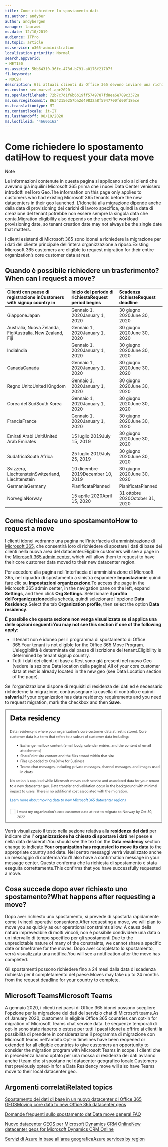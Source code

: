 ```yaml
---
title: Come richiedere lo spostamento dati
ms.author: andyber
author: andybergen
manager: laurawi
ms.date: 12/10/2019
audience: ITPro
ms.topic: article
ms.service: o365-administration
localization_priority: Normal
search.appverid:
- MET150
ms.assetid: 5bb64310-36fc-473d-b791-a0176f21707f
f1.keywords:
- NOCSH
description: Gli attuali clienti di Office 365 devono inviare una richiesta prima della data di scadenza per il paese in cui i dati dei servizi Microsoft 365 sono stati spostati nel nuovo geografico.
ms.custom: seo-marvel-apr2020
ms.openlocfilehash: 72b7c7d1f6b6b19ff5749787fd8ea6e789c3372a
ms.sourcegitcommit: 8634215e257ba2d49832a8f5947700fd00f18ece
ms.translationtype: MT
ms.contentlocale: it-IT
ms.lasthandoff: 08/10/2020
ms.locfileid: "46606162"
---
```

# <a name="how-to-request-your-data-move"></a><span data-ttu-id="d525a-103">Come richiedere lo spostamento dati</span><span class="sxs-lookup"><span data-stu-id="d525a-103">How to request your data move</span></span>

> [!NOTE]
> <span data-ttu-id="d525a-104">Le informazioni contenute in questa pagina si applicano solo ai clienti che avevano già inquilini Microsoft 365 prima che i nuovi Data Center venissero introdotti nel loro Geo.</span><span class="sxs-lookup"><span data-stu-id="d525a-104">The information on this page only applies to customers who had existing Microsoft 365 tenants before the new datacenters in their geo launched.</span></span> <span data-ttu-id="d525a-105">L'idoneità alla migrazione dipende anche dalla data di provisioning dei carichi di lavoro specifica, quindi la data di creazione del tenant potrebbe non essere sempre la singola data che conta.</span><span class="sxs-lookup"><span data-stu-id="d525a-105">Migration eligibility also depends on the specific workload provisioning date, so tenant creation date may not always be the single date that matters.</span></span>
  
<span data-ttu-id="d525a-106">I clienti esistenti di Microsoft 365 sono idonei a richiedere la migrazione per i dati del cliente principale dell'intera organizzazione a riposo.</span><span class="sxs-lookup"><span data-stu-id="d525a-106">Existing Microsoft 365 customers are eligible to request migration for their entire organization’s core customer data at rest.</span></span>  
  
## <a name="when-can-i-request-a-move"></a><span data-ttu-id="d525a-107">Quando è possibile richiedere un trasferimento?</span><span class="sxs-lookup"><span data-stu-id="d525a-107">When can I request a move?</span></span>

|<span data-ttu-id="d525a-108">**Clienti con paese di registrazione in**</span><span class="sxs-lookup"><span data-stu-id="d525a-108">**Customers with signup country in**</span></span>|<span data-ttu-id="d525a-109">**Inizio del periodo di richiesta**</span><span class="sxs-lookup"><span data-stu-id="d525a-109">**Request period begins**</span></span>|<span data-ttu-id="d525a-110">**Scadenza richieste**</span><span class="sxs-lookup"><span data-stu-id="d525a-110">**Request deadline**</span></span>|
|:-----|:-----|:-----|
|<span data-ttu-id="d525a-111">Giappone</span><span class="sxs-lookup"><span data-stu-id="d525a-111">Japan</span></span>  <br/> |<span data-ttu-id="d525a-112">Gennaio 1, 2020</span><span class="sxs-lookup"><span data-stu-id="d525a-112">January 1, 2020</span></span>  <br/> |<span data-ttu-id="d525a-113">30 giugno 2020</span><span class="sxs-lookup"><span data-stu-id="d525a-113">June 30, 2020</span></span>  <br/> |
|<span data-ttu-id="d525a-114">Australia, Nuova Zelanda, Figi</span><span class="sxs-lookup"><span data-stu-id="d525a-114">Australia, New Zealand, Fiji</span></span>  <br/> |<span data-ttu-id="d525a-115">Gennaio 1, 2020</span><span class="sxs-lookup"><span data-stu-id="d525a-115">January 1, 2020</span></span>  <br/> |<span data-ttu-id="d525a-116">30 giugno 2020</span><span class="sxs-lookup"><span data-stu-id="d525a-116">June 30, 2020</span></span>  <br/> |
|<span data-ttu-id="d525a-117">India</span><span class="sxs-lookup"><span data-stu-id="d525a-117">India</span></span>  <br/> |<span data-ttu-id="d525a-118">Gennaio 1, 2020</span><span class="sxs-lookup"><span data-stu-id="d525a-118">January 1, 2020</span></span>  <br/> |<span data-ttu-id="d525a-119">30 giugno 2020</span><span class="sxs-lookup"><span data-stu-id="d525a-119">June 30, 2020</span></span>  <br/> |
|<span data-ttu-id="d525a-120">Canada</span><span class="sxs-lookup"><span data-stu-id="d525a-120">Canada</span></span>  <br/> |<span data-ttu-id="d525a-121">Gennaio 1, 2020</span><span class="sxs-lookup"><span data-stu-id="d525a-121">January 1, 2020</span></span>  <br/> |<span data-ttu-id="d525a-122">30 giugno 2020</span><span class="sxs-lookup"><span data-stu-id="d525a-122">June 30, 2020</span></span>  <br/> |
|<span data-ttu-id="d525a-123">Regno Unito</span><span class="sxs-lookup"><span data-stu-id="d525a-123">United Kingdom</span></span>  <br/> |<span data-ttu-id="d525a-124">Gennaio 1, 2020</span><span class="sxs-lookup"><span data-stu-id="d525a-124">January 1, 2020</span></span>  <br/> |<span data-ttu-id="d525a-125">30 giugno 2020</span><span class="sxs-lookup"><span data-stu-id="d525a-125">June 30, 2020</span></span>  <br/> |
|<span data-ttu-id="d525a-126">Corea del Sud</span><span class="sxs-lookup"><span data-stu-id="d525a-126">South Korea</span></span>  <br/> |<span data-ttu-id="d525a-127">Gennaio 1, 2020</span><span class="sxs-lookup"><span data-stu-id="d525a-127">January 1, 2020</span></span>  <br/> |<span data-ttu-id="d525a-128">30 giugno 2020</span><span class="sxs-lookup"><span data-stu-id="d525a-128">June 30, 2020</span></span>  <br/> |
|<span data-ttu-id="d525a-129">Francia</span><span class="sxs-lookup"><span data-stu-id="d525a-129">France</span></span>  <br/> |<span data-ttu-id="d525a-130">Gennaio 1, 2020</span><span class="sxs-lookup"><span data-stu-id="d525a-130">January 1, 2020</span></span>  <br/> |<span data-ttu-id="d525a-131">30 giugno 2020</span><span class="sxs-lookup"><span data-stu-id="d525a-131">June 30, 2020</span></span>  <br/> |
|<span data-ttu-id="d525a-132">Emirati Arabi Uniti</span><span class="sxs-lookup"><span data-stu-id="d525a-132">United Arab Emirates</span></span>  <br/> |<span data-ttu-id="d525a-133">15 luglio 2019</span><span class="sxs-lookup"><span data-stu-id="d525a-133">July 15, 2019</span></span>  <br/> |<span data-ttu-id="d525a-134">30 giugno 2020</span><span class="sxs-lookup"><span data-stu-id="d525a-134">June 30, 2020</span></span>  <br/> |
|<span data-ttu-id="d525a-135">Sudafrica</span><span class="sxs-lookup"><span data-stu-id="d525a-135">South Africa</span></span>  <br/> |<span data-ttu-id="d525a-136">25 luglio 2019</span><span class="sxs-lookup"><span data-stu-id="d525a-136">July 25, 2019</span></span>  <br/> |<span data-ttu-id="d525a-137">30 giugno 2020</span><span class="sxs-lookup"><span data-stu-id="d525a-137">June 30, 2020</span></span>  <br/> |
|<span data-ttu-id="d525a-138">Svizzera, Liechtenstein</span><span class="sxs-lookup"><span data-stu-id="d525a-138">Switzerland, Liechtenstein</span></span>  <br/> |<span data-ttu-id="d525a-139">10 dicembre 2019</span><span class="sxs-lookup"><span data-stu-id="d525a-139">December 10, 2019</span></span>  <br/> |<span data-ttu-id="d525a-140">30 giugno 2020</span><span class="sxs-lookup"><span data-stu-id="d525a-140">June 30, 2020</span></span>  <br/> |
|<span data-ttu-id="d525a-141">Germania</span><span class="sxs-lookup"><span data-stu-id="d525a-141">Germany</span></span>  <br/> |<span data-ttu-id="d525a-142">Pianificata</span><span class="sxs-lookup"><span data-stu-id="d525a-142">Planned</span></span>  <br/> |<span data-ttu-id="d525a-143">Pianificata</span><span class="sxs-lookup"><span data-stu-id="d525a-143">Planned</span></span>  <br/> |
|<span data-ttu-id="d525a-144">Norvegia</span><span class="sxs-lookup"><span data-stu-id="d525a-144">Norway</span></span>  <br/> |<span data-ttu-id="d525a-145">15 aprile 2020</span><span class="sxs-lookup"><span data-stu-id="d525a-145">April 15, 2020</span></span>  <br/> |<span data-ttu-id="d525a-146">31 ottobre 2020</span><span class="sxs-lookup"><span data-stu-id="d525a-146">October 31, 2020</span></span>  <br/> |
   
## <a name="how-to-request-a-move"></a><span data-ttu-id="d525a-147">Come richiedere uno spostamento</span><span class="sxs-lookup"><span data-stu-id="d525a-147">How to request a move</span></span>

<span data-ttu-id="d525a-148">I clienti idonei vedranno una pagina nell'interfaccia di [amministrazione di Microsoft 365](https://aka.ms/365admin), che consentirà loro di richiedere di spostare i dati di base dei clienti nella nuova area del datacenter.</span><span class="sxs-lookup"><span data-stu-id="d525a-148">Eligible customers will see a page in the [Microsoft 365 admin center](https://aka.ms/365admin), which will allow them to request to have their core customer data moved to their new datacenter region.</span></span>  
  
<span data-ttu-id="d525a-149">Per accedere alla pagina nell'interfaccia di amministrazione di Microsoft 365, nel riquadro di spostamento a sinistra espandere **Impostazioni**e quindi fare clic su **Impostazioni organizzazione**.</span><span class="sxs-lookup"><span data-stu-id="d525a-149">To access the page in the Microsoft 365 admin center, in the navigation pane on the left, expand **Settings**, and then click **Org Settings**.</span></span>
<span data-ttu-id="d525a-150">Selezionare il **profilo dell'organizzazione**della scheda, quindi selezionare l'opzione **Data Residency**.</span><span class="sxs-lookup"><span data-stu-id="d525a-150">Select the tab **Organization profile**, then select the option **Data residency**.</span></span>
  
<span data-ttu-id="d525a-151">**È possibile che questa sezione non venga visualizzata se si applica una delle opzioni seguenti**:</span><span class="sxs-lookup"><span data-stu-id="d525a-151">**You may not see this section if one of the following apply**:</span></span>
- <span data-ttu-id="d525a-152">Il tenant non è idoneo per il programma di spostamento di Office 365.</span><span class="sxs-lookup"><span data-stu-id="d525a-152">Your tenant is not eligible for the Office 365 Move Program.</span></span>  <span data-ttu-id="d525a-153">L'eleggibilità è determinata dal paese di iscrizione del tenant.</span><span class="sxs-lookup"><span data-stu-id="d525a-153">Eligibility is determined by tenant signup country.</span></span>
- <span data-ttu-id="d525a-154">Tutti i dati dei clienti di base a Rest sono già presenti nel nuovo Geo (vedere la sezione Data location della pagina).</span><span class="sxs-lookup"><span data-stu-id="d525a-154">All of your core customer data at rest is already located in the new geo (see Data Location section of the page).</span></span> 
  
<span data-ttu-id="d525a-155">Se l'organizzazione dispone di requisiti di residenza dei dati ed è necessario richiederne la migrazione, contrassegnare la casella di controllo e quindi **salvarla**.</span><span class="sxs-lookup"><span data-stu-id="d525a-155">If your organization has data residency requirements and you need to request migration, mark the checkbox and then **Save**.</span></span>
  
![Schermata di operazione di consenso per il datacenter](media/dataresidencyflyoutae.jpg)
  
<span data-ttu-id="d525a-157">Verrà visualizzato il testo nella sezione relativa alla **residenza dei dati** per indicare che l' **organizzazione ha chiesto di spostare i dati** nel paese e nella data desiderati.</span><span class="sxs-lookup"><span data-stu-id="d525a-157">You should see the text on the **Data residency** section change to indicate **Your organization has requested to move its data** to the appropriate country and date.</span></span> <span data-ttu-id="d525a-158">Nel centro messaggi verrà visualizzato anche un messaggio di conferma.</span><span class="sxs-lookup"><span data-stu-id="d525a-158">You'll also have a confirmation message in your message center.</span></span> <span data-ttu-id="d525a-159">Questo conferma che la richiesta di spostamento è stata eseguita correttamente.</span><span class="sxs-lookup"><span data-stu-id="d525a-159">This confirms that you have successfully requested a move.</span></span> 


  
## <a name="what-happens-after-requesting-a-move"></a><span data-ttu-id="d525a-160">Cosa succede dopo aver richiesto uno spostamento?</span><span class="sxs-lookup"><span data-stu-id="d525a-160">What happens after requesting a move?</span></span>

<span data-ttu-id="d525a-161">Dopo aver richiesto uno spostamento, si prevede di spostarla rapidamente come i vincoli operativi consentono.</span><span class="sxs-lookup"><span data-stu-id="d525a-161">After requesting a move, we will plan to move you as quickly as our operational constraints allow.</span></span> <span data-ttu-id="d525a-162">A causa della natura imprevedibile di molti vincoli, non è possibile condividere una data o un intervallo di tempo specifico per gli spostamenti.</span><span class="sxs-lookup"><span data-stu-id="d525a-162">Due to the unpredictable nature of many of the constraints, we cannot share a specific date or timeframe for the moves.</span></span> <span data-ttu-id="d525a-163">Dopo aver completato lo spostamento, verrà visualizzata una notifica.</span><span class="sxs-lookup"><span data-stu-id="d525a-163">You will see a notification after the move has completed.</span></span>
  
<span data-ttu-id="d525a-164">Gli spostamenti possono richiedere fino a 24 mesi dalla data di scadenza richiesta per il completamento del paese.</span><span class="sxs-lookup"><span data-stu-id="d525a-164">Moves may take up to 24 months from the request deadline for your country to complete.</span></span>
  
## <a name="microsoft-teams"></a><span data-ttu-id="d525a-165">Microsoft Teams</span><span class="sxs-lookup"><span data-stu-id="d525a-165">Microsoft Teams</span></span>

<span data-ttu-id="d525a-166">A gennaio 2020, i clienti nei paesi di Office 365 idonei possono scegliere l'opzione per la migrazione dei dati del servizio chat di Microsoft teams.</span><span class="sxs-lookup"><span data-stu-id="d525a-166">As of January 2020, customers in eligible Office 365 countries can opt-in for migration of Microsoft Teams chat service data.</span></span>  <span data-ttu-id="d525a-167">Le sequenze temporali di opt-in sono state riaperte o estese per tutti i paesi idonei a offrire ai clienti la possibilità di prendere in considerazione il programma di migrazione con Microsoft teams nell'ambito.</span><span class="sxs-lookup"><span data-stu-id="d525a-167">Opt-in timelines have been reopened or extended for all eligible countries to give customers an opportunity to consider the migration program with Microsoft Teams in scope.</span></span> <span data-ttu-id="d525a-168">I clienti che in precedenza hanno optato per una mossa di residenza dei dati avranno anche i team che si spostano nel datacenter geografico locale.</span><span class="sxs-lookup"><span data-stu-id="d525a-168">Customers that previously opted-in for a Data Residency move will also have Teams move to their local datacenter geo.</span></span>

## <a name="related-topics"></a><span data-ttu-id="d525a-169">Argomenti correlati</span><span class="sxs-lookup"><span data-stu-id="d525a-169">Related topics</span></span>

[<span data-ttu-id="d525a-170">Spostamento dei dati di base in un nuovo datacenter di Office 365 GEOS</span><span class="sxs-lookup"><span data-stu-id="d525a-170">Moving core data to new Office 365 datacenter geos</span></span>](moving-data-to-new-datacenter-geos.md)

[<span data-ttu-id="d525a-171">Domande frequenti sullo spostamento dati</span><span class="sxs-lookup"><span data-stu-id="d525a-171">Data move general FAQ</span></span>](data-move-faq.md)

[<span data-ttu-id="d525a-172">Nuovo datacenter GEOS per Microsoft Dynamics CRM Online</span><span class="sxs-lookup"><span data-stu-id="d525a-172">New datacenter geos for Microsoft Dynamics CRM Online</span></span>](https://go.microsoft.com/fwlink/p/?Linkid=615924)
  
[<span data-ttu-id="d525a-173">Servizi di Azure in base all'area geografica</span><span class="sxs-lookup"><span data-stu-id="d525a-173">Azure services by region</span></span>](https://azure.microsoft.com/regions/)
  

